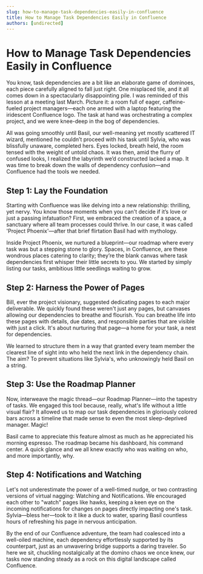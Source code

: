 ```yaml
---
slug: how-to-manage-task-dependencies-easily-in-confluence
title: How to Manage Task Dependencies Easily in Confluence
authors: [undirected]
---
```


# How to Manage Task Dependencies Easily in Confluence

You know, task dependencies are a bit like an elaborate game of dominoes, each piece carefully aligned to fall just right. One misplaced tile, and it all comes down in a spectacularly disappointing pile. I was reminded of this lesson at a meeting last March. Picture it: a room full of eager, caffeine-fueled project managers—each one armed with a laptop featuring the iridescent Confluence logo. The task at hand was orchestrating a complex project, and we were knee-deep in the bog of dependencies.

All was going smoothly until Basil, our well-meaning yet mostly scattered IT wizard, mentioned he couldn’t proceed with his task until Sylvia, who was blissfully unaware, completed hers. Eyes locked, breath held, the room tensed with the weight of untold chaos. It was then, amid the flurry of confused looks, I realized the labyrinth we’d constructed lacked a map. It was time to break down the walls of dependency confusion—and Confluence had the tools we needed.

## Step 1: Lay the Foundation

Starting with Confluence was like delving into a new relationship: thrilling, yet nervy. You know those moments when you can't decide if it’s love or just a passing infatuation? First, we embraced the creation of a space, a sanctuary where all team processes could thrive. In our case, it was called 'Project Phoenix'—after that brief flirtation Basil had with mythology.

Inside Project Phoenix, we nurtured a blueprint—our roadmap where every task was but a stepping stone to glory. Spaces, in Confluence, are these wondrous places catering to clarity; they’re the blank canvas where task dependencies first whisper their little secrets to you. We started by simply listing our tasks, ambitious little seedlings waiting to grow.

## Step 2: Harness the Power of Pages

Bill, ever the project visionary, suggested dedicating pages to each major deliverable. We quickly found these weren't just any pages, but canvases allowing our dependencies to breathe and flourish. You can breathe life into these pages with details, due dates, and responsible parties that are visible with just a click. It's about nurturing that page—a home for your task, a nest for dependencies.

We learned to structure them in a way that granted every team member the clearest line of sight into who held the next link in the dependency chain. The aim? To prevent situations like Sylvia's, who unknowingly held Basil on a string.

## Step 3: Use the Roadmap Planner

Now, interweave the magic thread—our Roadmap Planner—into the tapestry of tasks. We engaged this tool because, really, what's life without a little visual flair? It allowed us to map our task dependencies in gloriously colored bars across a timeline that made sense to even the most sleep-deprived manager. Magic! 

Basil came to appreciate this feature almost as much as he appreciated his morning espresso. The roadmap became his dashboard, his command center. A quick glance and we all knew exactly who was waiting on who, and more importantly, why.

## Step 4: Notifications and Watching

Let's not underestimate the power of a well-timed nudge, or two contrasting versions of virtual nagging: Watching and Notifications. We encouraged each other to "watch" pages like hawks, keeping a keen eye on the incoming notifications for changes on pages directly impacting one's task. Sylvia—bless her—took to it like a duck to water, sparing Basil countless hours of refreshing his page in nervous anticipation.

By the end of our Confluence adventure, the team had coalesced into a well-oiled machine, each dependency effortlessly supported by its counterpart, just as an unwavering bridge supports a daring traveler. So here we sit, chuckling nostalgically at the domino chaos we once knew, our tasks now standing steady as a rock on this digital landscape called Confluence.